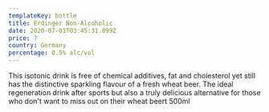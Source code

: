 ```yaml
---
templateKey: bottle
title: Erdinger Non-Alcoholic
date: 2020-07-01T03:45:31.899Z
price: 7
country: Germany
percentage: 0.5% alc/vol
---
```


This isotonic drink is free of chemical additives, fat and cholesterol yet still has the distinctive sparkling flavour of a fresh wheat beer. The ideal regeneration drink after sports but also a truly delicious alternative for those who don't want to miss out on their wheat beert 500ml
